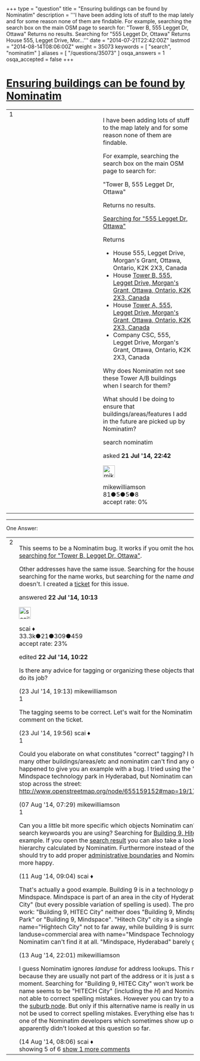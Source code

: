 +++
type = "question"
title = "Ensuring buildings can be found by Nominatim"
description = '''I have been adding lots of stuff to the map lately and for some reason none of them are findable. For example, searching the search box on the main OSM page to search for: &quot;Tower B, 555 Legget Dr, Ottawa&quot; Returns no results. Searching for &quot;555 Legget Dr, Ottawa&quot; Returns  House 555, Legget Drive, Mor...'''
date = "2014-07-21T22:42:00Z"
lastmod = "2014-08-14T08:06:00Z"
weight = 35073
keywords = [ "search", "nominatim" ]
aliases = [ "/questions/35073" ]
osqa_answers = 1
osqa_accepted = false
+++

<div class="headNormal">

# [Ensuring buildings can be found by Nominatim](/questions/35073/ensuring-buildings-can-be-found-by-nominatim)

</div>

<div id="main-body">

<div id="askform">

<table id="question-table" style="width:100%;">
<colgroup>
<col style="width: 50%" />
<col style="width: 50%" />
</colgroup>
<tbody>
<tr>
<td style="width: 30px; vertical-align: top"><div class="vote-buttons">
<span id="post-35073-upvote" class="ajax-command post-vote up" rel="nofollow" title="I like this post (click again to cancel)"> </span>
<div id="post-35073-score" class="post-score" title="current number of votes">
1
</div>
<span id="post-35073-downvote" class="ajax-command post-vote down" rel="nofollow" title="I dont like this post (click again to cancel)"> </span> <span id="favorite-mark" class="ajax-command favorite-mark" rel="nofollow" title="mark/unmark this question as favorite (click again to cancel)"> </span>
<div id="favorite-count" class="favorite-count">
&#10;</div>
</div></td>
<td><div id="item-right">
<div class="question-body">
<p>I have been adding lots of stuff to the map lately and for some reason none of them are findable.</p>
<p>For example, searching the search box on the main OSM page to search for:</p>
<p>"Tower B, 555 Legget Dr, Ottawa"</p>
<p>Returns no results.</p>
<p><a href="https://www.openstreetmap.org/search?query=555%20Legget%20Drive%2C%20Ottawa#map=19/45.34884/-75.91911">Searching for "555 Legget Dr, Ottawa"</a></p>
<p>Returns</p>
<ul>
<li>House 555, Legget Drive, Morgan's Grant, Ottawa, Ontario, K2K 2X3, Canada</li>
<li>House <a href="https://www.openstreetmap.org/way/293306736">Tower B, 555, Legget Drive, Morgan's Grant, Ottawa, Ontario, K2K 2X3, Canada</a></li>
<li>House <a href="https://www.openstreetmap.org/way/293306734">Tower A, 555, Legget Drive, Morgan's Grant, Ottawa, Ontario, K2K 2X3, Canada</a></li>
<li>Company CSC, 555, Legget Drive, Morgan's Grant, Ottawa, Ontario, K2K 2X3, Canada</li>
</ul>
<p>Why does Nominatim not see these Tower A/B buildings when I search for them?</p>
<p>What should I be doing to ensure that buildings/areas/features I add in the future are picked up by Nominatim?</p>
</div>
<div id="question-tags" class="tags-container tags">
<span class="post-tag tag-link-search" rel="tag" title="see questions tagged &#39;search&#39;">search</span> <span class="post-tag tag-link-nominatim" rel="tag" title="see questions tagged &#39;nominatim&#39;">nominatim</span>
</div>
<div id="question-controls" class="post-controls">
&#10;</div>
<div class="post-update-info-container">
<div class="post-update-info post-update-info-user">
<p>asked <strong>21 Jul '14, 22:42</strong></p>
<img src="https://secure.gravatar.com/avatar/a8460f1891830c4cfdfb6707d8cb56ea?s=32&amp;d=identicon&amp;r=g" class="gravatar" width="32" height="32" alt="mikewilliamson&#39;s gravatar image" />
<p><span>mikewilliamson</span><br />
<span class="score" title="81 reputation points">81</span><span title="5 badges"><span class="badge1">●</span><span class="badgecount">5</span></span><span title="5 badges"><span class="silver">●</span><span class="badgecount">5</span></span><span title="8 badges"><span class="bronze">●</span><span class="badgecount">8</span></span><br />
<span class="accept_rate" title="Rate of the user&#39;s accepted answers">accept rate:</span> <span title="mikewilliamson has no accepted answers">0%</span></p>
</div>
</div>
<div id="comments-container-35073" class="comments-container">
&#10;</div>
<div id="comment-tools-35073" class="comment-tools">
&#10;</div>
<div class="clear">
&#10;</div>
<div id="comment-35073-form-container" class="comment-form-container">
&#10;</div>
<div class="clear">
&#10;</div>
</div></td>
</tr>
</tbody>
</table>

------------------------------------------------------------------------

<div class="tabBar">

<span id="sort-top"></span>

<div class="headQuestions">

One Answer:

</div>

</div>

<span id="35079"></span>

<div id="answer-container-35079" class="answer">

<table style="width:100%;">
<colgroup>
<col style="width: 50%" />
<col style="width: 50%" />
</colgroup>
<tbody>
<tr>
<td style="width: 30px; vertical-align: top"><div class="vote-buttons">
<span id="post-35079-upvote" class="ajax-command post-vote up" rel="nofollow" title="I like this post (click again to cancel)"> </span>
<div id="post-35079-score" class="post-score" title="current number of votes">
2
</div>
<span id="post-35079-downvote" class="ajax-command post-vote down" rel="nofollow" title="I dont like this post (click again to cancel)"> </span>
</div></td>
<td><div class="item-right">
<div class="answer-body">
<p>This seems to be a Nominatim bug. It works if you omit the house number, i.e. <a href="https://www.openstreetmap.org/search?query=Tower%20BB%2C%20BLegget%20BDr%2C%20BOttawa">searching for "Tower B, Legget Dr, Ottawa"</a>.</p>
<p>Other addresses have the same issue. Searching for the house number works, searching for the name works, but searching for the name <em>and</em> the house number doesn't. I created a <a href="https://github.com/twain47/Nominatim/issues/164">ticket</a> for this issue.</p>
</div>
<div class="answer-controls post-controls">
&#10;</div>
<div class="post-update-info-container">
<div class="post-update-info post-update-info-user">
<p>answered <strong>22 Jul '14, 10:13</strong></p>
<img src="https://secure.gravatar.com/avatar/52d3234f3be58156770e8a91d575bfbd?s=32&amp;d=identicon&amp;r=g" class="gravatar" width="32" height="32" alt="scai&#39;s gravatar image" />
<p><span>scai ♦</span><br />
<span class="score" title="33317 reputation points"><span>33.3k</span></span><span title="21 badges"><span class="badge1">●</span><span class="badgecount">21</span></span><span title="309 badges"><span class="silver">●</span><span class="badgecount">309</span></span><span title="459 badges"><span class="bronze">●</span><span class="badgecount">459</span></span><br />
<span class="accept_rate" title="Rate of the user&#39;s accepted answers">accept rate:</span> <span title="scai has 168 accepted answers">23%</span></p>
</div>
<div class="post-update-info post-update-info-edited">
<p><span> edited <strong>22 Jul '14, 10:22</strong> </span></p>
</div>
</div>
<div id="comments-container-35079" class="comments-container">
<span id="35114"></span>
<div id="comment-35114" class="comment">
<div id="post-35114-score" class="comment-score">
&#10;</div>
<div class="comment-text">
<p>Is there any advice for tagging or organizing these objects that help Nominatim do its job?</p>
</div>
<div id="comment-35114-info" class="comment-info">
<span class="comment-age">(23 Jul '14, 19:13)</span> <span class="comment-user userinfo">mikewilliamson</span>
</div>
</div>
<span id="35115"></span>
<div id="comment-35115" class="comment">
<div id="post-35115-score" class="comment-score">
1
</div>
<div class="comment-text">
<p>The tagging seems to be correct. Let's wait for the Nominatim maintainers to comment on the ticket.</p>
</div>
<div id="comment-35115-info" class="comment-info">
<span class="comment-age">(23 Jul '14, 19:56)</span> <span class="comment-user userinfo">scai ♦</span>
</div>
</div>
<span id="35606"></span>
<div id="comment-35606" class="comment">
<div id="post-35606-score" class="comment-score">
1
</div>
<div class="comment-text">
<p>Could you elaborate on what constitutes "correct" tagging? I have tried adding many other buildings/areas/etc and nominatim can't find any of them. I just happened to give you an example with a bug. I tried using the "is_in" tag on the Mindspace technology park in Hyderabad, but Nominatim can only find the bus stop across the street: <a href="http://www.openstreetmap.org/node/655159152#map=19/17.44100/78.37798">http://www.openstreetmap.org/node/655159152#map=19/17.44100/78.37798</a></p>
</div>
<div id="comment-35606-info" class="comment-info">
<span class="comment-age">(07 Aug '14, 07:29)</span> <span class="comment-user userinfo">mikewilliamson</span>
</div>
</div>
<span id="35694"></span>
<div id="comment-35694" class="comment">
<div id="post-35694-score" class="comment-score">
1
</div>
<div class="comment-text">
<p>Can you a little bit more specific which objects Nominatim can't find and which search keywoards you are using? Searching for <a href="http://nominatim.openstreetmap.org/search.php?q=Building+9%2C+Hitech+City">Building 9, Hitech Ciy</a> works for example. If you open the <a href="http://nominatim.openstreetmap.org/details.php?place_id=9195428311">search result</a> you can also take a look at the address hierarchy calculated by Nominatim. Furthermore instead of the <em>is_in</em> tag(s) you should try to add proper <a href="https://wiki.openstreetmap.org/wiki/Tag:boundary%3Dadministrative">administrative boundaries</a> and Nominatim will be much more happy.</p>
</div>
<div id="comment-35694-info" class="comment-info">
<span class="comment-age">(11 Aug '14, 09:04)</span> <span class="comment-user userinfo">scai ♦</span>
</div>
</div>
<span id="35794"></span>
<div id="comment-35794" class="comment">
<div id="post-35794-score" class="comment-score">
&#10;</div>
<div class="comment-text">
<p>That's actually a good example. Building 9 is in a technology park named Mindspace. Mindspace is part of an area in the city of Hyderabad named "HITEC City" (but every possible variation of spelling is used). The proper name does not work: "Building 9, HITEC City" neither does "Building 9, Mindspace Technology Park" or "Building 9, Mindspace". "Hitech City" city is a single point of name="Hightech City" not to far away, while building 9 is surrounded by a landuse=commercial area with name="Mindspace Technology Park" and Nominatim can't find it at all. "Mindspace, Hyderabad" barely gets works.</p>
</div>
<div id="comment-35794-info" class="comment-info">
<span class="comment-age">(13 Aug '14, 22:01)</span> <span class="comment-user userinfo">mikewilliamson</span>
</div>
</div>
<span id="35810"></span>
<div id="comment-35810" class="comment not_top_scorer">
<div id="post-35810-score" class="comment-score">
&#10;</div>
<div class="comment-text">
<p>I guess Nominatim ignores <em>landuse</em> for address lookups. This might be intentional because they are usually not part of the address or it is just a shortcoming at the moment. Searching for "Building 9, HITEC City" won't work because the proper name seems to be "HITECH City" (including the <em>H</em>) and Nominatim is currently not able to correct spelling mistakes. However you can try to add an <a href="https://wiki.openstreetmap.org/wiki/Key:name">alt_name</a> to the <a href="http://www.openstreetmap.org/node/2926946739">suburb node</a>. But only if this alternative name is really in use, <em>alt_name</em> should not be used to correct spelling mistakes. Everything else has to be answered by one of the Nominatim developers which sometimes show up on help but apparently didn't looked at this question so far.</p>
</div>
<div id="comment-35810-info" class="comment-info">
<span class="comment-age">(14 Aug '14, 08:06)</span> <span class="comment-user userinfo">scai ♦</span>
</div>
</div>
</div>
<div id="comment-tools-35079" class="comment-tools">
<span class="comments-showing"> showing 5 of 6 </span> <a href="#" class="show-all-comments-link">show 1 more comments</a>
</div>
<div class="clear">
&#10;</div>
<div id="comment-35079-form-container" class="comment-form-container">
&#10;</div>
<div class="clear">
&#10;</div>
</div></td>
</tr>
</tbody>
</table>

</div>

<div class="paginator-container-left">

</div>

</div>

</div>


